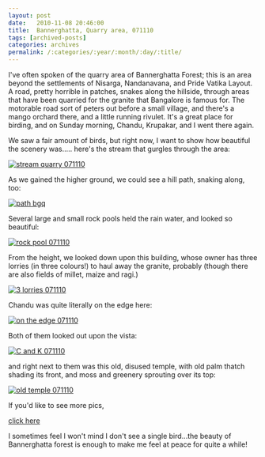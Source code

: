 ```yaml
---
layout: post
date:	2010-11-08 20:46:00
title:  Bannerghatta, Quarry area, 071110
tags: [archived-posts]
categories: archives
permalink: /:categories/:year/:month/:day/:title/
---
```

I've often spoken of the quarry area of Bannerghatta Forest; this is an area beyond the settlements of Nisarga, Nandanavana, and Pride Vatika Layout. A road, pretty horrible in patches, snakes along the hillside, through areas that have been quarried for the granite that Bangalore is famous for. The motorable road sort of peters out before a small village, and there's a mango orchard there, and a little running rivulet. It's a great place for birding, and on Sunday morning, Chandu, Krupakar, and I went there again.

We saw a fair amount of birds, but right now, I want to show how beautiful the scenery was..... here's the stream that gurgles through the area:


<a href="http://s835.photobucket.com/albums/zz275/dffrntpx/?action=view&current=IMG_5670.jpg" target="_blank"><img src="http://i835.photobucket.com/albums/zz275/dffrntpx/IMG_5670.jpg" border="0" alt="stream quarry 071110"></a>

<lj-cut text="more scenes">


As we gained the higher ground, we could see a hill path, snaking along, too:



<a href="http://s835.photobucket.com/albums/zz275/dffrntpx/?action=view&current=IMG_5718.jpg" target="_blank"><img src="http://i835.photobucket.com/albums/zz275/dffrntpx/IMG_5718.jpg" border="0" alt="path bgq"></a>


Several large and small rock pools held the rain water, and looked so beautiful:

<a href="http://s835.photobucket.com/albums/zz275/dffrntpx/?action=view&current=IMG_5693.jpg" target="_blank"><img src="http://i835.photobucket.com/albums/zz275/dffrntpx/IMG_5693.jpg" border="0" alt="rock pool 071110"></a>



From the height, we looked down upon this building, whose owner has three lorries (in three colours!) to haul away the granite, probably (though there are also fields of millet, maize and ragi.)

<a href="http://s835.photobucket.com/albums/zz275/dffrntpx/?action=view&current=IMG_5719.jpg" target="_blank"><img src="http://i835.photobucket.com/albums/zz275/dffrntpx/IMG_5719.jpg" border="0" alt="3 lorries 071110"></a>

Chandu was quite literally on the edge here:


<a href="http://s835.photobucket.com/albums/zz275/dffrntpx/?action=view&current=IMG_5744.jpg" target="_blank"><img src="http://i835.photobucket.com/albums/zz275/dffrntpx/IMG_5744.jpg" border="0" alt="on the edge 071110"></a>

Both of them looked out upon the vista:

<a href="http://s835.photobucket.com/albums/zz275/dffrntpx/?action=view&current=IMG_5737.jpg" target="_blank"><img src="http://i835.photobucket.com/albums/zz275/dffrntpx/IMG_5737.jpg" border="0" alt="C and K 071110"></a>

</lj-cut>

and right next to them was this old, disused temple, with old palm thatch shading its front, and moss and greenery sprouting over its top:


<a href="http://s835.photobucket.com/albums/zz275/dffrntpx/?action=view&current=IMG_5739.jpg" target="_blank"><img src="http://i835.photobucket.com/albums/zz275/dffrntpx/IMG_5739.jpg" border="0" alt="old temple 071110"></a>

If you'd like to see more pics, 

<a href="http://picasaweb.google.com/mohandeepa/BgQuarry071110#5536748487569336434"> click here </a>

I sometimes feel I won't mind I don't see a single bird...the beauty of Bannerghatta forest is enough to make me feel at peace for quite a while!
